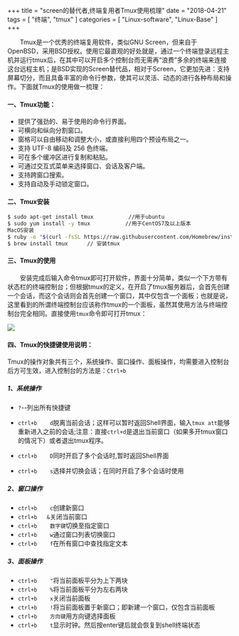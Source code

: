 +++
title = "screen的替代者,终端复用者Tmux使用梳理"
date = "2018-04-21"
tags = [ "终端", "tmux" ]
categories = [
	"Linux-software",
	"Linux-Base"
]
+++

　　Tmux是一个优秀的终端复用软件，类似GNU Screen，但来自于OpenBSD，采用BSD授权。使用它最直观的好处就是，通过一个终端登录远程主机并运行tmux后，在其中可以开启多个控制台而无需再“浪费”多余的终端来连接这台远程主机；是BSD实现的Screen替代品，相对于Screen，它更加先进：支持屏幕切分，而且具备丰富的命令行参数，使其可以灵活、动态的进行各种布局和操作。下面就Tmux的使用做一梳理：

#### 一、Tmux功能：

-  提供了强劲的、易于使用的命令行界面。
-  可横向和纵向分割窗口。
-  窗格可以自由移动和调整大小，或直接利用四个预设布局之一。
-  支持 UTF-8 编码及 256 色终端。
-  可在多个缓冲区进行复制和粘贴。
-  可通过交互式菜单来选择窗口、会话及客户端。
-  支持跨窗口搜索。
-  支持自动及手动锁定窗口。

#### 二、Tmux安装

```bash
$ sudo apt-get install tmux           //用于ubuntu
$ sudo yum install -y tmux           //用于CentOS7及以上版本
MacOS安装
$ ruby -e "$(curl -fsSL https://raw.githubusercontent.com/Homebrew/install/master/install)"   //安装 Homebrew
$ brew install tmux      // 安装tmux
```

#### 三、Tmux的使用

　　安装完成后输入命令tmux即可打开软件，界面十分简单，类似一个下方带有状态栏的终端控制台；但根据tmux的定义，在开启了tmux服务器后，会首先创建一个会话，而这个会话则会首先创建一个窗口，其中仅包含一个面板；也就是说，这里看到的所谓终端控制台应该称作tmux的一个面板，虽然其使用方法与终端控制台完全相同。直接使用`tmux`命令即可打开tmux：

![](http://p.jtree.cc/Ashampoo_Snap_2018.04.21_09h41m41s_001_.png)

#### 四、Tmux的快捷键使用说明：

Tmux的操作对象共有三个，系统操作、窗口操作、面板操作，均需要进入控制台后方可生效，进入控制台的方法是：`Ctrl+b`

##### 1、系统操作

- `?`--列出所有快捷键

- `ctrl+b    d`脱离当前会话；这样可以暂时返回Shell界面，输入`tmux att`能够重新进入之前的会话;注意：直接`ctrl+d`是退出当前窗口（如果多开tmux窗口的情况下）或者退出tmux程序。

- `ctrl+b    D`同时开启了多个会话时,暂时返回Shell界面

- `ctrl+b    s`选择并切换会话；在同时开启了多个会话时使用


##### 2、窗口操作

- `ctrl+b    c`创建新窗口
- `ctrl+b   &`关闭当前窗口
- `ctrl+b    数字键`切换至指定窗口
- `ctrl+b    w`通过窗口列表切换窗口
- `ctrl+b    f`在所有窗口中查找指定文本

##### 3、面板操作 

- `ctrl+b    "`将当前面板平分为上下两块
- `ctrl+b    %`将当前面板平分为左右两块
- `ctrl+b    x`关闭当前面板
- `ctrl+b    !`将当前面板置于新窗口；即新建一个窗口，仅包含当前面板
- `ctrl+b    方向键`用方向键选择面板
- `ctrl+b    t`显示时钟。然后按enter键后就会恢复到shell终端状态